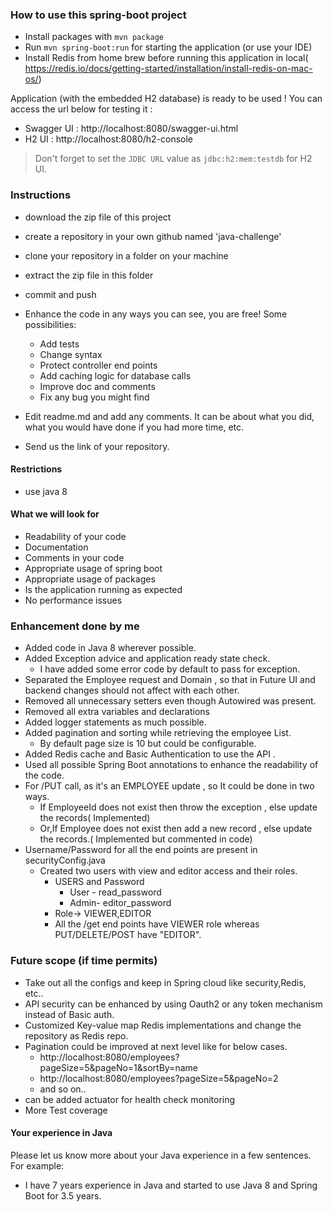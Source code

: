### How to use this spring-boot project

- Install packages with `mvn package`
- Run `mvn spring-boot:run` for starting the application (or use your IDE)
- Install Redis from home brew before running this application in local( https://redis.io/docs/getting-started/installation/install-redis-on-mac-os/)

Application (with the embedded H2 database) is ready to be used ! You can access the url below for testing it :

- Swagger UI : http://localhost:8080/swagger-ui.html
- H2 UI : http://localhost:8080/h2-console

> Don't forget to set the `JDBC URL` value as `jdbc:h2:mem:testdb` for H2 UI.



### Instructions

- download the zip file of this project
- create a repository in your own github named 'java-challenge'
- clone your repository in a folder on your machine
- extract the zip file in this folder
- commit and push

- Enhance the code in any ways you can see, you are free! Some possibilities:
  - Add tests
  - Change syntax
  - Protect controller end points
  - Add caching logic for database calls
  - Improve doc and comments
  - Fix any bug you might find
- Edit readme.md and add any comments. It can be about what you did, what you would have done if you had more time, etc.
- Send us the link of your repository.

#### Restrictions
- use java 8


#### What we will look for
- Readability of your code
- Documentation
- Comments in your code 
- Appropriate usage of spring boot
- Appropriate usage of packages
- Is the application running as expected
- No performance issues

### Enhancement done by me
- Added code in Java 8 wherever possible.
- Added Exception advice and application ready state check.
  - I have added some error code by default to pass for exception.
- Separated the Employee request and Domain , so that in Future UI and backend changes should not affect with each other.
- Removed all unnecessary setters even though Autowired was present.
- Removed all extra variables and declarations
- Added logger statements as much possible.
- Added pagination and sorting while retrieving the employee List.
  - By default page size is 10 but could be configurable.
- Added Redis cache and Basic Authentication to use the API .
- Used all possible Spring Boot annotations to enhance the readability of the code.
- For /PUT call, as it's an EMPLOYEE update , so It could be done in two ways.
  - If EmployeeId does not exist then throw the exception , else update the records( Implemented)
  - Or,If Employee does not exist then add a new record , else update the records.( Implemented but commented in code)
- Username/Password for all the end points are present in securityConfig.java
  - Created two users with view and editor access and their roles.
    - USERS and Password
      - User - read_password
      - Admin- editor_password
    - Role->  VIEWER,EDITOR
    - All the /get end points have VIEWER role whereas PUT/DELETE/POST have "EDITOR".


### Future scope (if time permits)
- Take out all the configs and keep in Spring cloud like security,Redis, etc..
- API security can be enhanced by using Oauth2 or any token mechanism instead of Basic auth.
- Customized Key-value map Redis implementations and change the repository as Redis repo.
- Pagination could be improved at next level like for below cases.
  - http://localhost:8080/employees?pageSize=5&pageNo=1&sortBy=name
  - http://localhost:8080/employees?pageSize=5&pageNo=2
  - and so on..
- can be added actuator for health check monitoring
- More Test coverage

#### Your experience in Java

Please let us know more about your Java experience in a few sentences. For example:

- I have 7 years experience in Java and started to use Java 8 and Spring Boot for 3.5 years.


